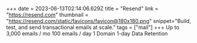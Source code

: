 +++
date = 2023-06-13T02:14:06.629Z
title = "Resend"
link = "https://resend.com"
thumbnail = "https://resend.com/static/favicons/favicon@180x180.png"
snippet="Build, test, and send transactional emails at scale."
tags = ["mail"]
+++
Up to 3,000 emails / mo
100 emails / day
1 Domain
1-day Data Retention
